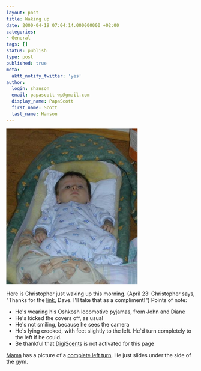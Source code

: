 ```yaml
---
layout: post
title: Waking up
date: 2000-04-19 07:04:14.000000000 +02:00
categories:
- General
tags: []
status: publish
type: post
published: true
meta:
  aktt_notify_twitter: 'yes'
author:
  login: shanson
  email: papascott-wp@gmail.com
  display_name: PapaScott
  first_name: Scott
  last_name: Hanson
---
```

<p><img src="/wordpress/wp-content/uploads/2000/04/crh0419.jpg" height="414" width="350" border="0" alt="crh0419.jpg: " /></p>
<p>Here is Christopher just waking up this morning. (April 23: Christopher says, "Thanks for the <a href="http://scriptingnews.userland.com/backissues/2000/04/23">link</a>, Dave. I'll take that as a compliment!") Points of note:</p>
<ul>
<li>He's wearing his Oshkosh locomotive pyjamas, from John and Diane
</li>
<li>He's kicked the covers off, as usual
</li>
<li>He's not smiling, because he sees the camera
</li>
<li>He's lying crooked, with feet slightly to the left. He`d turn completely to the left if he could.
</li>
<li>Be thankful that <a href="http://www.digiscents.com">DigiScents</a> is not activated for this page</li>
</ul>
<p><a href="http://Mama.editthispage.com">Mama</a> has a picture of a <a href="http://Mama.editthispage.com/2000/04/19">complete left turn</a>. He just slides under the side of the gym.</p>

